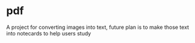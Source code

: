 # pdf
A project for converting images into text, future plan is to make those text into notecards to help users study
